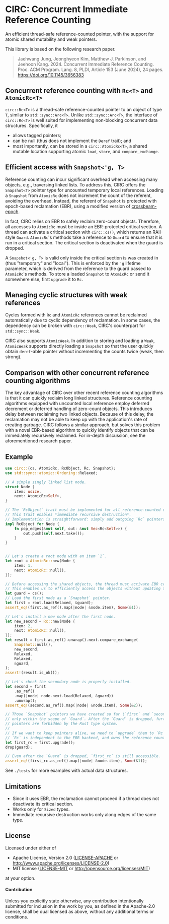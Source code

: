 # CIRC: Concurrent Immediate Reference Counting

An efficient thread-safe reference-counted pointer, with the support for atomic shared mutability and weak pointers.

This library is based on the following research paper.

> Jaehwang Jung, Jeonghyeon Kim, Matthew J. Parkinson, and Jeehoon Kang. 2024. Concurrent Immediate Reference Counting. Proc. ACM Program. Lang. 8, PLDI, Article 153 (June 2024), 24 pages. <https://doi.org/10.1145/3656383>


## Concurrent reference counting with `Rc<T>` and `AtomicRc<T>`

`circ::Rc<T>` is a thread-safe reference-counted pointer to an object of type `T`, similar to `std::sync::Arc<T>`.
Unlike `std::sync::Arc<T>`, the interface of `circ::Rc<T>` is well suited for implementing non-blocking concurrent data structures.
Specifically, it
* allows tagged pointers;
* can be null (thus does not implement the `Deref` trait); and
* most importantly, can be stored in a `circ::AtomicRc<T>`, a shared mutable location supporting atomic `load`, `store`, and `compare_exchange`.

## Efficient access with `Snapshot<'g, T>`

Reference counting can incur significant overhead when accessing many objects, e.g., traversing linked lists.
To address this, CIRC offers the `Snapshot<T>` pointer type for uncounted temporary local references.
Loading a `Snapshot` from `AtomicRc` does not increment the count of the referent, avoiding the overhead.
Instead, the referent of `Snapshot` is protected with epoch-based reclamation (EBR),
using a modified version of [crossbeam-epoch](https://docs.rs/crossbeam-epoch/latest/crossbeam_epoch/).

In fact, CIRC relies on EBR to safely reclaim zero-count objects.
Therefore, all accesses to `AtomicRc` must be inside an EBR-protected critical section.
A thread can activate a critical section with `circ::cs()`,
which returns an RAII-style `Guard`.
`AtomicRc`'s methods take a reference to `Guard` to ensure that it is run in a critical section.
The critical section is deactivated when the guard is dropped.

A `Snapshot<'g, T>` is valid only inside the critical section is was created in (thus "temporary" and "local").
This is enforced by the `'g` lifetime parameter,
which is derived from the reference to the guard passed to `AtomicRc`'s methods.
To store a loaded `Snapshot` to `AtomicRc` or send it somewhere else,
first `upgrade` it to `Rc`.

## Managing cyclic structures with weak references

Cycles formed with `Rc` and `AtomicRc` references cannot be reclaimed automatically due to cyclic dependency of reclamation.
In some cases, the dependency can be broken with `circ::Weak`, CIRC's counterpart for `std::sync::Weak`.

CIRC also supports `AtomicWeak`.
In addition to storing and loading a `Weak`,
`AtomicWeak` supports directly loading a `Snapshot`
so that the user quickly obtain `deref`-able pointer without incrementing the counts twice (weak, then strong).

## Comparison with other concurrent reference counting algorithms

The key advantage of CIRC over other recent reference counting algorithms is that it can quickly reclaim long linked structures.
Reference counting algorithms equipped with uncounted local reference employ deferred decrement or deferred handling of zero-count objects.
This introduces delay between reclaiming two linked objects.
Because of this delay, the reclamation may not be able to keep up with the application's rate of creating garbage.
CIRC follows a similar approach, but
solves this problem with a novel EBR-based algorithm to quickly identify objects that can be immediately recursively reclaimed.
For in-depth discussion, see the aforementioned research paper.


## Example

```rust
use circ::{cs, AtomicRc, RcObject, Rc, Snapshot};
use std::sync::atomic::Ordering::Relaxed;

// A simple singly linked list node.
struct Node {
    item: usize,
    next: AtomicRc<Self>,
}

// The `RcObject` trait must be implemented for all reference-counted objects.
// This trait enables *immediate recursive destruction*.
// Implementation is straightforward: simply add outgoing `Rc` pointers to `out`.
impl RcObject for Node {
    fn pop_edges(&mut self, out: &mut Vec<Rc<Self>>) {
        out.push(self.next.take());
    }
}


// Let's create a root node with an item `1`.
let root = AtomicRc::new(Node {
    item: 1,
    next: AtomicRc::null(),
});

// Before accessing the shared objects, the thread must activate EBR critical section.
// This enables us to efficiently access the objects without updating the reference counters.
let guard = cs();
// Load the first node as a `Snapshot` pointer.
let first = root.load(Relaxed, &guard);
assert_eq!(first.as_ref().map(|node| &node.item), Some(&1));

// Let's install a new node after the first node.
let new_second = Rc::new(Node {
    item: 2,
    next: AtomicRc::null(),
});
let result = first.as_ref().unwrap().next.compare_exchange(
    Snapshot::null(),
    new_second,
    Relaxed,
    Relaxed,
    &guard,
);
assert!(result.is_ok());

// Let's check the secondary node is properly installed.
let second = first
    .as_ref()
    .map(|node| node.next.load(Relaxed, &guard))
    .unwrap();
assert_eq!(second.as_ref().map(|node| &node.item), Some(&2));

// Those `Snapshot` pointers we have created so far (`first` and `second`) are able to be accessed
// only within the scope of `Guard`. After the `Guard` is dropped, further accesses to the `Snapshot`
// pointers are forbidden by the Rust type system.
//
// If we want to keep pointers alive, we need to `upgrade` them to `Rc`s.
// `Rc` is independent to the EBR backend, and owns the reference count by itself.
let first_rc = first.upgrade();
drop(guard);

// Even after the `Guard` is dropped, `first_rc` is still accessible.
assert_eq!(first_rc.as_ref().map(|node| &node.item), Some(&1));
```

See `./tests` for more examples with actual data structures.


## Limitations
* Since it uses EBR, the reclamation cannot proceed if a thread does not deactivate its critical section.
* Works only for `Sized` types.
* Immediate recursive destruction works only along edges of the same type.


<!--

https://www.reddit.com/r/rust/comments/1bilk82/announcing_aarc_010_atomic_variants_of_arc_and/

https://docs.rs/arc-swap/latest/arc_swap/docs/limitations/index.html

## References

* \[1\] Jaehwang Jung, Jeonghyeon Kim, Matthew J. Parkinson, and Jeehoon Kang. 2024. Concurrent Immediate Reference Counting. Proc. ACM Program. Lang. 8, PLDI, Article 153 (June 2024), 24 pages. <https://doi.org/10.1145/3656383>
* \[2\] Maged M. Michael. 2004. Hazard Pointers: Safe Memory Reclamation for LockFree Objects. IEEE Trans. Parallel Distrib. Syst. 15, 6 (June 2004), 491–504. <https://doi.org/10.1109/TPDS.2004.8>
* \[3\] Keir Fraser. 2004. Practical lock-freedom. Ph. D. Dissertation. University of Cambridge, Computer Laboratory.
* \[4\] Charles Tripp, David Hyde, and Benjamin Grossman-Ponemon. 2018. FRC: A High-Performance Concurrent Parallel Deferred Reference Counter for C++. In Proceedings of the 2018 ACM SIGPLAN International Symposium on Memory Management (ISMM). 14–28. <https://doi.org/10.1145/3210563.3210569>
* \[5\] Andreia Correia, Pedro Ramalhete, and Pascal Felber. 2021. OrcGC: Automatic Lock-Free Memory Reclamation. In Proceedings of the 26th ACM SIGPLAN Symposium on Principles and Practice of Parallel Programming (PPoPP). 205–218. <https://doi.org/10.1145/3437801.3441596>
* \[6\] Daniel Anderson, Guy E. Blelloch, and Yuanhao Wei. 2021. Concurrent Deferred Reference Counting with Constant-Time Overhead. In ACM SIGPLAN Conference on Programming Language Design and Implementation (PLDI). 526–541. <https://doi.org/10.1145/3453483.3454060>
* \[7\] Daniel Anderson, Guy E. Blelloch, and Yuanhao Wei. 2022. Turning Manual Concurrent Memory Reclamation into Automatic Reference Counting. In ACM SIGPLAN Conference on Programming Language Design and Implementation (PLDI). 61–75. <https://doi.org/10.1145/3519939.3523730>
* \[8\] L. Peter Deutsch and Daniel G. Bobrow. 1976. An Efficient, Incremental, Automatic Garbage Collector. Commun. ACM 19, 9 (sep 1976), 522–526. <https://doi.org/10.1145/360336.360345>
* \[9\] David F. Bacon, Clement R. Attanasio, Han B. Lee, V. T. Rajan, and Stephen Smith. 2001. Java without the Coffee Breaks: A Nonintrusive Multiprocessor Garbage Collector. In ACM SIGPLAN Conference on Programming Language Design and Implementation (PLDI). 92–103. <https://doi.org/10.1145/378795.378819>

-->

## License

Licensed under either of

* Apache License, Version 2.0 ([LICENSE-APACHE](LICENSE-APACHE) or <http://www.apache.org/licenses/LICENSE-2.0>)
* MIT license ([LICENSE-MIT](LICENSE-MIT) or <http://opensource.org/licenses/MIT>)

at your option.

#### Contribution

Unless you explicitly state otherwise, any contribution intentionally submitted
for inclusion in the work by you, as defined in the Apache-2.0 license, shall be
dual licensed as above, without any additional terms or conditions.
